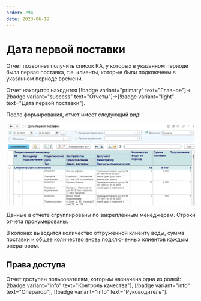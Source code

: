 ```yaml
---
order: 294
date: 2023-06-19
---
```

# Дата первой поставки

Отчет позволяет получить список КА, у которых в указанном периоде была первая поставка, т.е. клиенты, которые были подключены в указанном периоде времени.

Отчет находится находится [!badge variant="primary" text="Главное"]->[!badge variant="success" text="Отчеты"]->[!badge variant="light" text="Дата первой поставки"].

После формирования, отчет имеет следующий вид:

![Дата первой поставки](/images/Отчет_дата_первой_поставки.jpg)

Данные в отчете сгруппированы по закрепленным менеджерам. Строки отчета пронумерованы.

В колонах выводится количество отгруженной клиенту воды, сумма поставки и общее количество вновь подключенных клиентов каждым оператором.

## Права доступа

Отчет доступен пользователям, которым назначена одна из ролей: [!badge variant="info" text="Контроль качества"], [!badge variant="info" text="Оператор"], [!badge variant="info" text="Руководитель"].
